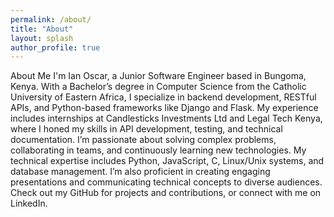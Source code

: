 ```yaml
---
permalink: /about/
title: "About"
layout: splash
author_profile: true
---
```

About Me
I'm Ian Oscar, a Junior Software Engineer based in Bungoma, Kenya. With a Bachelor’s degree in Computer Science from the Catholic University of Eastern Africa, I specialize in backend development, RESTful APIs, and Python-based frameworks like Django and Flask. My experience includes internships at Candlesticks Investments Ltd and Legal Tech Kenya, where I honed my skills in API development, testing, and technical documentation.
I’m passionate about solving complex problems, collaborating in teams, and continuously learning new technologies. My technical expertise includes Python, JavaScript, C, Linux/Unix systems, and database management. I’m also proficient in creating engaging presentations and communicating technical concepts to diverse audiences.
Check out my GitHub for projects and contributions, or connect with me on LinkedIn.
